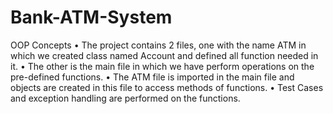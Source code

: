 # Bank-ATM-System
OOP Concepts
•	The project contains 2 files, one with the name ATM in which we created class named Account and defined all function needed in it. 
•	The other is the main file in which we have perform operations on the pre-defined functions. 
•	The ATM file is imported in the main file and objects are created in this file to access methods of functions.
•	Test Cases and exception handling are performed on the functions.
